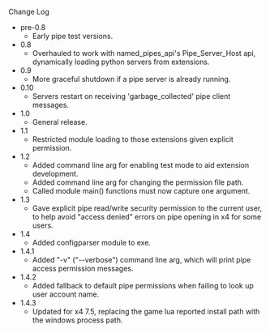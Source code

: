 
Change Log

* pre-0.8
  - Early pipe test versions.
* 0.8
  - Overhauled to work with named_pipes_api's Pipe_Server_Host api,
    dynamically loading python servers from extensions.
* 0.9
  - More graceful shutdown if a pipe server is already running.
* 0.10
  - Servers restart on receiving 'garbage_collected' pipe client messages.
* 1.0
  - General release.
* 1.1
  - Restricted module loading to those extensions given explicit permission.
* 1.2
  - Added command line arg for enabling test mode to aid extension development.
  - Added command line arg for changing the permission file path.
  - Called module main() functions must now capture one argument.
* 1.3
  - Gave explicit pipe read/write security permission to the current user, to help avoid "access denied" errors on pipe opening in x4 for some users.
* 1.4
  - Added configparser module to exe.
* 1.4.1
  - Added "-v" ("--verbose") command line arg, which will print pipe access permission messages.
* 1.4.2
  - Added fallback to default pipe permissions when failing to look up user account name.
* 1.4.3
  - Updated for x4 7.5, replacing the game lua reported install path with the windows process path.